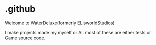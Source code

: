 # .github


Welcome to WaterDeluxe(formerly ELisworldStudios)

I make projects made my myself or AI. 
most of these are either tests or Game source code.
